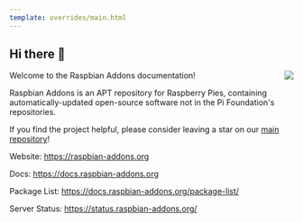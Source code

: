 ```yaml
---
template: overrides/main.html
---
```


## Hi there 👋

<img src="https://raspbian-addons.org/raspbian-addons/icons/logo-condensed-test.png" align="right"/>

Welcome to the Raspbian Addons documentation!

Raspbian Addons is an APT repository for Raspberry Pies, containing automatically-updated open-source software not in the Pi Foundation's repositories.

If you find the project helpful, please consider leaving a star on our [main repository](https://github.com/raspbian-addons/raspbian-addons/)!

Website: https://raspbian-addons.org

Docs: https://docs.raspbian-addons.org

Package List: https://docs.raspbian-addons.org/package-list/

Server Status: https://status.raspbian-addons.org/